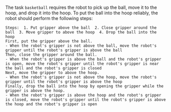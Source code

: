 The task `basketball` requires the robot to pick up the ball, move it to the hoop, and drop it into the hoop. To put the ball into the hoop reliably, the robot should perform the following steps:

    Steps:  1. Put gripper above the ball  2. Close gripper around the ball  3. Move gripper to above the hoop  4. Drop the ball into the hoop
    First, put the gripper above the ball.
    - When the robot's gripper is not above the ball, move the robot's gripper until the robot's gripper is above the ball
    Then, close the gripper around the ball.
    - When the robot's gripper is above the ball and the robot's gripper is open, move the robot's gripper until the robot's gripper is near the ball and the robot's gripper is closed
    Next, move the gripper to above the hoop.
    - When the robot's gripper is not above the hoop, move the robot's gripper until the robot's gripper is above the hoop
    Finally, drop the ball into the hoop by opening the gripper while the gripper is above the hoop.
    - When the robot's gripper is above the hoop and the robot's gripper is closed, move the robot's gripper until the robot's gripper is above the hoop and the robot's gripper is open